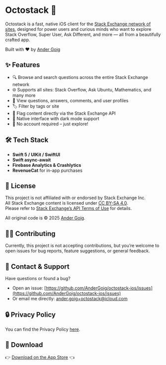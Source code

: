 # Octostack 🐙

Octostack is a fast, native iOS client for the [Stack Exchange network of sites](https://stackexchange.com), designed for power users and curious minds who want to explore Stack Overflow, Super User, Ask Different, and more — all from a beautifully crafted app.

Built with ❤️ by [Ander Goig](https://github.com/AnderGoig)

## ✨ Features

- 🔍 Browse and search questions across the entire Stack Exchange network  
- 🌐 Supports all sites: Stack Overflow, Ask Ubuntu, Mathematics, and many more  
- 💬 View questions, answers, comments, and user profiles  
- 🏷️ Filter by tags or site  
- 🚩 Flag content directly via the Stack Exchange API  
- 📱 Native interface with dark mode support  
- 🧪 No account required – just explore!

## 🛠️ Tech Stack

- **Swift 5 / UIKit / SwiftUI**
- **Swift async-await**
- **Firebase Analytics & Crashlytics**  
- **RevenueCat** for in-app purchases

## 📜 License

This project is not affiliated with or endorsed by Stack Exchange Inc.  
All Stack Exchange content is licensed under [CC BY-SA 4.0](https://creativecommons.org/licenses/by-sa/4.0/).  
Please refer to [Stack Exchange’s API Terms of Use](https://stackapps.com/legal) for details.

All original code is © 2025 [Ander Goig](mailto:ander.goig+octostack@icloud.com).

## 🧑‍💻 Contributing

Currently, this project is not accepting contributions, but you’re welcome to open issues for bug reports, feature suggestions, or general feedback.

## 🧾 Contact & Support

Have questions or found a bug?

- Open an issue: [https://github.com/AnderGoig/octostack-ios/issues](https://github.com/AnderGoig/octostack-ios/issues)  
- Or email me directly: [ander.goig+octostack@icloud.com](mailto:ander.goig+octostack@icloud.com)

## 🔒 Privacy Policy

You can find the Privacy Policy [here](PRIVACY_POLICY.md).

## 🚀 Download

👉 [Download on the App Store](https://apps.apple.com/app/id6443491836) 👈
